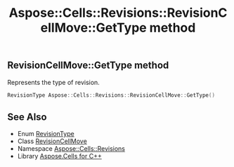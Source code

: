 ﻿---
title: Aspose::Cells::Revisions::RevisionCellMove::GetType method
linktitle: GetType
second_title: Aspose.Cells for C++ API Reference
description: 'Aspose::Cells::Revisions::RevisionCellMove::GetType method. Represents the type of revision in C++.'
type: docs
weight: 600
url: /cpp/aspose.cells.revisions/revisioncellmove/gettype/
---
## RevisionCellMove::GetType method


Represents the type of revision.

```cpp
RevisionType Aspose::Cells::Revisions::RevisionCellMove::GetType()
```

## See Also

* Enum [RevisionType](../../revisiontype/)
* Class [RevisionCellMove](../)
* Namespace [Aspose::Cells::Revisions](../../)
* Library [Aspose.Cells for C++](../../../)
